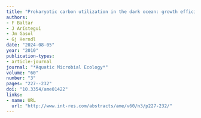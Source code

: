 ```yaml
---
title: "Prokaryotic carbon utilization in the dark ocean: growth efficiency, leucine-to-carbon conversion factors, and their relation"
authors:
- F Baltar
- J Arístegui
- Jm Gasol
- Gj Herndl
date: "2024-08-05"
year: "2010"
publication-types:
- article-journal
journal: "*Aquatic Microbial Ecology*"
volume: "60"
number: "3"
pages: "227--232"
doi: "10.3354/ame01422"
links:
- name: URL
  url: "http://www.int-res.com/abstracts/ame/v60/n3/p227-232/"
---
```


